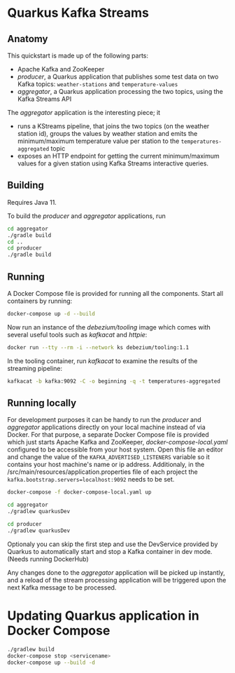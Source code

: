 Quarkus Kafka Streams
========================

## Anatomy

This quickstart is made up of the following parts:

* Apache Kafka and ZooKeeper
* _producer_, a Quarkus application that publishes some test data on two Kafka topics: `weather-stations` and `temperature-values`
* _aggregator_, a Quarkus application processing the two topics, using the Kafka Streams API

The _aggregator_ application is the interesting piece; it

* runs a KStreams pipeline, that joins the two topics (on the weather station id),
groups the values by weather station and emits the minimum/maximum temperature value per station to the `temperatures-aggregated` topic
* exposes an HTTP endpoint for getting the current minimum/maximum values
for a given station using Kafka Streams interactive queries.

## Building

Requires Java 11.

To build the _producer_ and _aggregator_ applications, run

```bash
cd aggregator
./gradle build
cd ..
cd producer
./gradle build
```

## Running

A Docker Compose file is provided for running all the components.
Start all containers by running:

```bash
docker-compose up -d --build
```

Now run an instance of the _debezium/tooling_ image which comes with several useful tools such as _kafkacat_ and _httpie_:

```bash
docker run --tty --rm -i --network ks debezium/tooling:1.1
```

In the tooling container, run _kafkacat_ to examine the results of the streaming pipeline:

```bash
kafkacat -b kafka:9092 -C -o beginning -q -t temperatures-aggregated
```

## Running locally

For development purposes it can be handy to run the _producer_ and _aggregator_ applications
directly on your local machine instead of via Docker.
For that purpose, a separate Docker Compose file is provided which just starts Apache Kafka and ZooKeeper, _docker-compose-local.yaml_
configured to be accessible from your host system.
Open this file an editor and change the value of the `KAFKA_ADVERTISED_LISTENERS` variable so it contains your host machine's name or ip address. Additionaly, in the /src/main/resources/application.properties file of each project the
`kafka.bootstrap.servers=localhost:9092` needs to be set.

```bash
docker-compose -f docker-compose-local.yaml up

cd aggregator
./gradlew quarkusDev

cd producer
./gradlew quarkusDev
```
Optionaly you can skip the first step and use the DevService provided by Quarkus to automatically start and stop a
Kafka container in dev mode. (Needs running DockerHub)

Any changes done to the _aggregator_ application will be picked up instantly,
and a reload of the stream processing application will be triggered upon the next Kafka message to be processed.

# Updating Quarkus application in Docker Compose

```bash
./gradlew build
docker-compose stop <servicename>
docker-compose up --build -d
```
